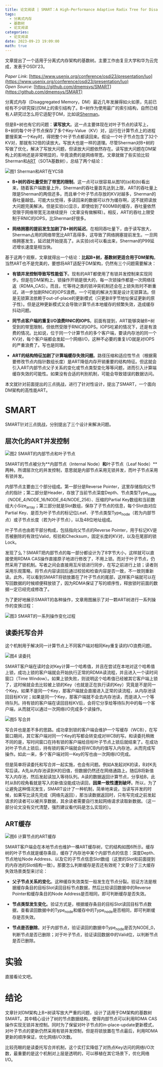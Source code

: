 ```yaml
---
title: 论文阅读 | SMART：A High-Performance Adaptive Radix Tree for Disaggregated Memory
tags:
  - 分离式内存
  - 基数树
  - 论文阅读
categories:
  - 论文阅读
date: 2023-09-23 19:09:00
math: true
---
```




文章提出了一个适用于分离式内存架构的基数树。主要工作由复旦大学和华为云完成，发表于OSDI'23。

<!-- more -->

*Paper Link*: [https://www.usenix.org/conference/osdi23/presentation/luo](https://www.usenix.org/conference/osdi23/presentation/luo)  
*Open Source*: [https://github.com/dmemsys/SMART](https://github.com/dmemsys/SMART)

  

分离式内存（Disaggregated Memory，DM）最近几年发展得如火如荼，先前已经有不少研究探讨DM上的索引结构了。B+树作为使用最广的索引结构，自然已经有人研究过怎么将它适配于DM，比如说[Sherman](https://dl.acm.org/doi/abs/10.1145/3514221.3517824)。  

但是B+树也有它的问题：**读写放大**。这一点主要体现在对叶子节点的读写上，B+树的每个叶子节点保存了多个Key-Value（KV）对，运行在计算节点上的进程要搜索某一个Key时，得把整个叶子节点都读回来。假设一个叶子节点包含了32个KV对，那就有32倍的读放大。写放大也是一样的道理。尽管Sherman对B+树的写做了优化，解决了写放大问题，但读放大问题依然存在。读写放大问题在DM架构上的影响还是非常明显的，毕竟浪费的是网络带宽。文章就做了些实验比较Sherman和[ART](https://ieeexplore.ieee.org/document/6544812)（SOTA基数树），总结了两个结论：  

![图1 Sherman和ART在YCSB](fig1-read_performances_of_Sherman_and_ART.jpg)  

- **B+树的吞吐量受到了带宽的限制**。这一点可以很容易从图1的(a)和(b)看出来，随着客户端数量上升，Sherman的吞吐量首先达到上限，ART的吞吐量上限是Sherman的两倍还多。而且单个叶子节点存放的KV对越多，Sherman的吞吐量越低。可能大伙觉得，多读回来的数据可以作为缓存啊，这不就把读放大问题完美解决。但是实验(c)显示，即使给到了600MB的缓存，吞吐量依然受限于网络带宽无法继续提升（文章没有做解释）。相反，ART的吞吐上限受制于RNIC的IOPS，比Sherman好很多。  

- **网络拥塞的提前发生加剧了B+树的延迟**。在相同吞吐量下，由于读写放大，Sherman占用的网络带宽比ART高得多，这导致了网络拥塞提前发生。一旦网络拥塞发生，延迟就开始提高了。从实验(d)可以看出来，Sherman的P99延迟增长速度是相当快。  

基于这两个观察，文章就得出一个结论：**比起B+树，基数树更适合用于DM架构**。当然ART也不是完美的，要想将ART适配于DM架构，仍然有三个问题需要解决：  

- **有锁并发控制导致写性能低下**。现有的ART都使用了有锁并发控制来实现同步。但是在DM架构上，锁操作开销是很大的，每一次锁操作都是一次网络往返（RDMA_CAS）。而且，忙等待之类的锁冲突机制还会在上锁失败时不断重试，进一步加剧RNIC的IOPS浪费。一个可能的解决方案是设计无锁算法。但是无锁算法依赖于out-of-place的更新模式（只更新8字节地址保证更新的原子性）。但是这种更新模式又会导致计算节点本地缓存的频繁失效，造成缓存抖动问题。  

- **同节点客户端的重复I/O浪费RNIC的IOPS**。前面有提到，ART能够突破B+树受到的带宽限制，但依然受限于RNIC的IOPS。IOPS吃紧的情况下，还是有浪费的情况。比如说，位于同一个计算节点的多个客户端，要读内存池的同一个KV对，每个客户端都会发起一个网络I/O，这种不必要的重复I/O就是对IOPS的严重浪费了。写也是同理。  

- **ART的结构特征加剧了计算端缓存失效问题**。路径压缩和适应性节点（根据需要修改节点内指针数组长度）是ART降低内存开销重要的结构特征。但这就会引入ART内部节点父子关系的变化或节点类型变化等等问题，进而引入计算端缓存失效的可能性。如果没有合适的判别机制，可能会导致错误的数据访问。  

本文就针对前面提出的三点挑战，进行了针对性设计，提出了SMART，一个面向DM架构的高性能ART。  

# SMART

SMART针对三点挑战，分别提出了三个设计来解决问题。  

## 层次化的ART并发控制

![图2 SMART的内部节点和叶子节点](fig2-data_structure_of_smart.JPG)   

SMART的节点被分为**内部节点（Internal Node）**和**叶子节点（Leaf Node）**两种。所谓层次化的并发控制，意思就是内部节点采用无锁并发，而叶子节点采用有锁并发。  

内部节点主要由三个部分组成。第一部分是Reverse Pointer，这里存储指向父节点的指针；第二部分是Header，存放了当前节点深度Depth、节点类型Type<sub>node</sub>（NODE_4/NODE_16/NODE_64/NODE_256）、压缩的Partial Key数组和当前数组大小Size<sub>array</sub>；第三部分就是Slot数组，保存了子节点的信息，每个Slot由对应Partial Key、是否为叶子节点的标记位Leaf、子节点类型Type<sub>node</sub>（若为内部节点）或子节点长度（若为叶子节点），以及48位地址组成。  

叶子节点也由若干部分构成，包括指向父节点的Reverse Pointer，用于标记KV是否被删除的有效位Valid，校验和Checksum，固定长度的KV对，以及在尾部的锁Lock。  

发现了么？SMART把内部节点的每一部分都设计为了8字节大小，这样就可以直接使用RDMA CAS操作直接原子地进行修改了，不用上锁。而对于叶子节点，仍然采用了锁机制。写者之间会直接用互斥锁进行同步，在写之前进行上锁；读者则采用乐观策略，将节点内容读回后通过校验和检查内容是否一致，不一致则重新读。此外，可以看到SMART将锁放置在了叶子节点的尾部，这样客户端就可以在写回数据的时候顺便释放锁了，因为RDMA保证了写的顺序性，释放锁时前面的数据一定已经完成修改了。  

为了更好地展示SMART的各种操作，文章用图展示了对一颗ART树进行一系列操作的变换过程：  

![图3 SMART的一系列操作变化过程](fig3-operations.jpg)   

## 读委托写合并

这个机制用于解决同一计算节点上不同客户端对相同Key重复读的I/O浪费问题。  

![图4 读委托](fig4-read_delegation.jpg)   

SMART客户端在读时会对Key计算一个哈希值，并且在尝试在本地对这个哈希值上锁，成功上锁的客户端就会开始执行正常的RDMA读流程，并且进入一个读时间窗口（Time Window）。如果上锁失败，则说明这个哈希值已经被其它客户端上锁了，这时候就会去比较被上锁的Key（也就是正在执行读的Key）究竟是不是同一个Key。如果不是同一个Key，那客户端就会直接进入正常的读流程，从内存池读回目标KV对；如果是同一个Key，那客户端就不会去内存池读，而是进入一个等待队列。持有锁的客户端在读回目标KV后，会将它分享给等待队列中的每一个客户端，从而就可以通过一次网络I/O完成多个读操作。  

![图5 写合并](fig5-write_combining.jpg)  

写合并也是差不多的思路。成功拿到锁的客户端会维护一个写缓存（WCB），在写窗口期间，其它客户端对同一个Key的写都会转变成对WCB的写。和读委托稍微不同的是，写时间窗口在持有锁的客户端给目标叶子节点上锁后就结束了。在成功对叶子节点上锁后，持有锁的客户端就会将WCB内的值写入内存池，从而完成写操作。如此一来，多个客户端对同一Key的写也由一次网络I/O完成。  

但是简单将读委托和写合并一起实施，也会有问题。例如A发起对K的读，B对K先写后读。A先从内存池读到K的旧值，但数据仍然还在网络通路上。随后B将新值写入内存池，然后发起读加入等待队列。A读的数据返回计算节点，分享给B，此时从B的视角看就是写入的新值没能成功读回，**因果一致性遭到破坏**。所以，为了让避免这种情况发生，SMART设计了一种机制，简单地来说，当读写并发的时候，如果写比读先完成（网络先返回），那当读数据返回时，只有写完成之前发起请求的读者可以被共享数据，其余读者需要自行发起网络请求读取新数据。（这一部分论文没有交代清楚，强烈建议看代码是怎么实现的）。  

## ART缓存  

![图6 计算节点的ART缓存](fig6-art_cache.jpg)  

SMART客户端会在本地节点也维护一棵ART缓存树，它的结构如图6所示。缓存树的叶子节点就是缓存条目，缓存了内存池中某个内部节点的信息：深度Depth、节点地址Node Address、以及它的子节点信息Slot数组（这里的Slot和前面提到的内存池的Slot结构一致）。那要怎么判断缓存是否还有效呢？文章分了三大缓存失效场景类型来讨论：  

- **父子节点关系的变化**。这种缓存失效类型一般发生在节点分裂。验证方法是根据缓存条目的目标Slot读回目标节点数据，然后比较读回数据中的Reverse Pointer和缓存条目的Node Address是否相同，即可判断缓存是否失效。  

- **节点类型发生变化**。验证方式是，根据缓存条目的目标Slot读回目标节点数据，查看读回数据中的Type<sub>node</sub>和缓存中的Type<sub>node</sub>是否相同，即可判断缓存是否失效。  

- **节点是否删除**。对于内部节点，验证读回的数据中Type<sub>node</sub>是否为NODE_0，判断节点是否已删除；对于叶子节点，验证读回数据中的Valid位，以判断节点是否已删除。  

# 实验

直接看论文吧。

# 结论

文章针对DM架构上B+树读写放大严重的问题，设计了适用于DM架构的基数树SMART。其中精心设计了树的节点数据结构，使得内部节点可以利用RDMA CAS操作实现无锁并发控制。同时为了保留对叶子节点的in-place-update更新模式，对叶子节点的更新仍然采用有锁并发控制，但是将锁放置在节点最后，利用RDMA更新的顺序保证，优化网络I/O次数。  

比较亮眼的是读委托写合并机制，这个实打实降低了对热点Key访问的网络I/O次数，最重要的是这个机制对上层是透明的，可以移植在其它场景下，优化网络I/O。